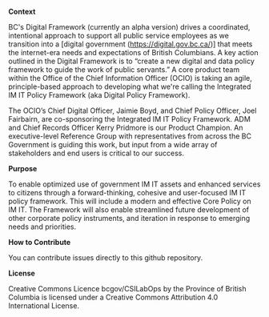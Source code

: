 **Context**

BC's Digital Framework (currently an alpha version) drives a coordinated, intentional approach to support all public service employees as we transition into a [digital government (https://digital.gov.bc.ca/)] that meets the internet-era needs and expectations of British Columbians. A key action outlined in the Digital Framework is to “create a new digital and data policy framework to guide the work of public servants.” A core product team within the Office of the Chief Information Officer (OCIO) is taking an agile, principle-based approach to developing what we're calling the Integrated IM IT Policy Framework (aka Digital Policy Framework).

The OCIO’s Chief Digital Officer, Jaimie Boyd, and Chief Policy Officer, Joel Fairbairn, are co-sponsoring the Integrated IM IT Policy Framework. ADM and Chief Records Officer Kerry Pridmore is our Product Champion. An executive-level Reference Group with representatives from across the BC Government is guiding this work, but input from a wide array of stakeholders and end users is critical to our success.

**Purpose**

To enable optimized use of government IM IT assets and enhanced services to citizens through a forward-thinking, cohesive and user-focused IM IT policy framework. This will include a modern and effective Core Policy on IM IT. The Framework will also enable streamlined future development of other corporate policy instruments, and iteration in response to emerging needs and priorities.

**How to Contribute**

You can contribute issues directly to this github repository.

**License**

Creative Commons Licence
bcgov/CSILabOps by the Province of British Columbia is licensed under a Creative Commons Attribution 4.0 International License.
